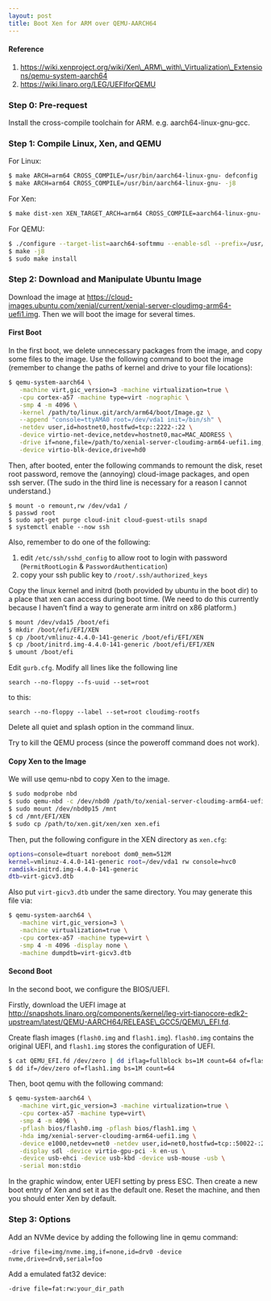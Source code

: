```yaml
---
layout: post
title: Boot Xen for ARM over QEMU-AARCH64
---
```


#### Reference

1. https://wiki.xenproject.org/wiki/Xen\_ARM\_with\_Virtualization\_Extensions/qemu-system-aarch64
2. https://wiki.linaro.org/LEG/UEFIforQEMU

### Step 0: Pre-request

Install the cross-compile toolchain for ARM. e.g. aarch64-linux-gnu-gcc.

### Step 1: Compile Linux, Xen, and QEMU

For Linux:

```bash
$ make ARCH=arm64 CROSS_COMPILE=/usr/bin/aarch64-linux-gnu- defconfig
$ make ARCH=arm64 CROSS_COMPILE=/usr/bin/aarch64-linux-gnu- -j8
```

For Xen:

```bash
$ make dist-xen XEN_TARGET_ARCH=arm64 CROSS_COMPILE=aarch64-linux-gnu- -j8
```

For QEMU:

```bash
$ ./configure --target-list=aarch64-softmmu --enable-sdl --prefix=/usr/local
$ make -j8
$ sudo make install
```

### Step 2: Download and Manipulate Ubuntu Image

Download the image at https://cloud-images.ubuntu.com/xenial/current/xenial-server-cloudimg-arm64-uefi1.img. Then we will boot the image for several times.

#### First Boot

In the first boot, we delete unnecessary packages from the image, and copy some files to the image. Use the following command to boot the image (remember to change the paths of kernel and drive to your file locations):

```bash
$ qemu-system-aarch64 \
   -machine virt,gic_version=3 -machine virtualization=true \
   -cpu cortex-a57 -machine type=virt -nographic \
   -smp 4 -m 4096 \
   -kernel /path/to/linux.git/arch/arm64/boot/Image.gz \
   --append "console=ttyAMA0 root=/dev/vda1 init=/bin/sh" \
   -netdev user,id=hostnet0,hostfwd=tcp::2222-:22 \
   -device virtio-net-device,netdev=hostnet0,mac=MAC_ADDRESS \
   -drive if=none,file=/path/to/xenial-server-cloudimg-arm64-uefi1.img,id=hd0 \
   -device virtio-blk-device,drive=hd0
```

Then, after booted, enter the following commands to remount the disk, reset root password, remove the (annoying) cloud-image packages, and open ssh server. (The sudo in the third line is necessary for a reason I cannot understand.)

```
$ mount -o remount,rw /dev/vda1 /
$ passwd root
$ sudo apt-get purge cloud-init cloud-guest-utils snapd
$ systemctl enable --now ssh
```

Also, remember to do one of the following:

1. edit `/etc/ssh/sshd_config` to allow root to login with password (`PermitRootLogin` & `PasswordAuthentication`)
2. copy your ssh public key to `/root/.ssh/authorized_keys`

Copy the linux kernel and initrd (both provided by ubuntu in the boot dir) to a place that xen can access during boot time. (We need to do this currently because I haven’t find a way to generate arm initrd on x86 platform.)

```bash
$ mount /dev/vda15 /boot/efi
$ mkdir /boot/efi/EFI/XEN
$ cp /boot/vmlinuz-4.4.0-141-generic /boot/efi/EFI/XEN
$ cp /boot/initrd.img-4.4.0-141-generic /boot/efi/EFI/XEN
$ umount /boot/efi
```

Edit `gurb.cfg`. Modify all lines like the following line

```
search --no-floppy --fs-uuid --set=root
```
to this:
```
search --no-floppy --label --set=root cloudimg-rootfs
```
Delete all quiet and splash option in the command linux.

Try to kill the QEMU process (since the poweroff command does not work).

#### Copy Xen to the Image

We will use qemu-nbd to copy Xen to the image.

```bash
$ sudo modprobe nbd
$ sudo qemu-nbd -c /dev/nbd0 /path/to/xenial-server-cloudimg-arm64-uefi1.img
$ sudo mount /dev/nbd0p15 /mnt
$ cd /mnt/EFI/XEN
$ sudo cp /path/to/xen.git/xen/xen xen.efi
```

Then, put the following configure in the XEN directory as `xen.cfg`:

```bash
options=console=dtuart noreboot dom0_mem=512M
kernel=vmlinuz-4.4.0-141-generic root=/dev/vda1 rw console=hvc0
ramdisk=initrd.img-4.4.0-141-generic
dtb=virt-gicv3.dtb
```

Also put `virt-gicv3.dtb` under the same directory. You may generate this file via:

```bash
$ qemu-system-aarch64 \
   -machine virt,gic_version=3 \
   -machine virtualization=true \
   -cpu cortex-a57 -machine type=virt \
   -smp 4 -m 4096 -display none \
   -machine dumpdtb=virt-gicv3.dtb
```

#### Second Boot

In the second boot, we configure the BIOS/UEFI.

Firstly, download the UEFI image at http://snapshots.linaro.org/components/kernel/leg-virt-tianocore-edk2-upstream/latest/QEMU-AARCH64/RELEASE\_GCC5/QEMU\_EFI.fd.

Create flash images (`flash0.img` and `flash1.img`). `flash0.img` contains the original UEFI, and `flash1.img` stores the configuration of UEFI.

```bash
$ cat QEMU_EFI.fd /dev/zero | dd iflag=fullblock bs=1M count=64 of=flash0.img
$ dd if=/dev/zero of=flash1.img bs=1M count=64
```
Then, boot qemu with the following command:

```bash
$ qemu-system-aarch64 \
   -machine virt,gic_version=3 -machine virtualization=true \
   -cpu cortex-a57 -machine type=virt\
   -smp 4 -m 4096 \
   -pflash bios/flash0.img -pflash bios/flash1.img \
   -hda img/xenial-server-cloudimg-arm64-uefi1.img \
   -device e1000,netdev=net0 -netdev user,id=net0,hostfwd=tcp::50022-:22 \
   -display sdl -device virtio-gpu-pci -k en-us \
   -device usb-ehci -device usb-kbd -device usb-mouse -usb \
   -serial mon:stdio
```
In the graphic window, enter UEFI setting by press ESC. Then create a new boot entry of Xen and set it as the default one. Reset the machine, and then you should enter Xen by default.

### Step 3: Options

Add an NVMe device by adding the following line in qemu command:

```
-drive file=img/nvme.img,if=none,id=drv0 -device nvme,drive=drv0,serial=foo
```
Add a emulated fat32 device:
```
-drive file=fat:rw:your_dir_path
```
